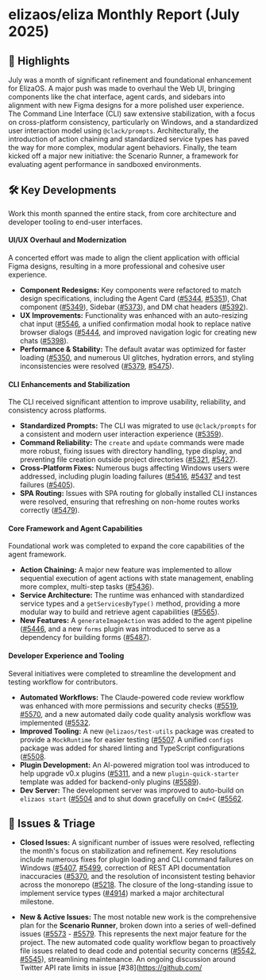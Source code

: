 # elizaos/eliza Monthly Report (July 2025)

## 🚀 Highlights
July was a month of significant refinement and foundational enhancement for ElizaOS. A major push was made to overhaul the Web UI, bringing components like the chat interface, agent cards, and sidebars into alignment with new Figma designs for a more polished user experience. The Command Line Interface (CLI) saw extensive stabilization, with a focus on cross-platform consistency, particularly on Windows, and a standardized user interaction model using `@clack/prompts`. Architecturally, the introduction of action chaining and standardized service types has paved the way for more complex, modular agent behaviors. Finally, the team kicked off a major new initiative: the Scenario Runner, a framework for evaluating agent performance in sandboxed environments.

## 🛠️ Key Developments
Work this month spanned the entire stack, from core architecture and developer tooling to end-user interfaces.

#### **UI/UX Overhaul and Modernization**
A concerted effort was made to align the client application with official Figma designs, resulting in a more professional and cohesive user experience.
- **Component Redesigns:** Key components were refactored to match design specifications, including the Agent Card ([#5344](https://github.com/elizaos/eliza/pull/5344), [#5351](https://github.com/elizaos/eliza/pull/5351)), Chat component ([#5349](https://github.com/elizaos/eliza/pull/5349)), Sidebar ([#5373](https://github.com/elizaos/eliza/pull/5373)), and DM chat headers ([#5392](https://github.com/elizaos/eliza/pull/5392)).
- **UX Improvements:** Functionality was enhanced with an auto-resizing chat input ([#5546](https://github.com/elizaos/eliza/pull/5546]), a unified confirmation modal hook to replace native browser dialogs ([#5444](https://github.com/elizaos/eliza/pull/5444]), and improved navigation logic for creating new chats ([#5398](https://github.com/elizaos/eliza/pull/5398)).
- **Performance & Stability:** The default avatar was optimized for faster loading ([#5350](https://github.com/elizaos/eliza/pull/5350]), and numerous UI glitches, hydration errors, and styling inconsistencies were resolved ([#5379](https://github.com/elizaos/eliza/pull/5379), [#5475](https://github.com/elizaos/eliza/pull/5475)).

#### **CLI Enhancements and Stabilization**
The CLI received significant attention to improve usability, reliability, and consistency across platforms.
- **Standardized Prompts:** The CLI was migrated to use `@clack/prompts` for a consistent and modern user interaction experience ([#5359](https://github.com/elizaos/eliza/pull/5359)).
- **Command Reliability:** The `create` and `update` commands were made more robust, fixing issues with directory handling, type display, and preventing file creation outside project directories ([#5321](https://github.com/elizaos/eliza/pull/5321), [#5427](https://github.com/elizaos/eliza/pull/5427)).
- **Cross-Platform Fixes:** Numerous bugs affecting Windows users were addressed, including plugin loading failures ([#5416](https://github.com/elizaos/eliza/pull/5416), [#5437](https://github.com/elizaos/eliza/pull/5437]) and test failures ([#5405](https://github.com/elizaos/eliza/pull/5405)).
- **SPA Routing:** Issues with SPA routing for globally installed CLI instances were resolved, ensuring that refreshing on non-home routes works correctly ([#5479](https://github.com/elizaos/eliza/pull/5479)).

#### **Core Framework and Agent Capabilities**
Foundational work was completed to expand the core capabilities of the agent framework.
- **Action Chaining:** A major new feature was implemented to allow sequential execution of agent actions with state management, enabling more complex, multi-step tasks ([#5436](https://github.com/elizaos/eliza/pull/5436)).
- **Service Architecture:** The runtime was enhanced with standardized service types and a `getServicesByType()` method, providing a more modular way to build and retrieve agent capabilities ([#5565](https://github.com/elizaos/eliza/pull/5565)).
- **New Features:** A `generateImageAction` was added to the agent pipeline ([#5446](https://github.com/elizaos/eliza/pull/5446]), and a new `forms` plugin was introduced to serve as a dependency for building forms ([#5487](https://github.com/elizaos/eliza/pull/5487)).

#### **Developer Experience and Tooling**
Several initiatives were completed to streamline the development and testing workflow for contributors.
- **Automated Workflows:** The Claude-powered code review workflow was enhanced with more permissions and security checks ([#5519](https://github.com/elizaos/eliza/pull/5519), [#5570](https://github.com/elizaos/eliza/pull/5570]), and a new automated daily code quality analysis workflow was implemented ([#5532](https://github.com/elizaos/eliza/pull/5532]).
- **Improved Tooling:** A new `@elizaos/test-utils` package was created to provide a `MockRuntime` for easier testing ([#5507](https://github.com/elizaos/eliza/pull/5507]). A unified `configs` package was added for shared linting and TypeScript configurations ([#5508](https://github.com/elizaos/eliza/pull/5508]).
- **Plugin Development:** An AI-powered migration tool was introduced to help upgrade v0.x plugins ([#5311](https://github.com/elizaos/eliza/pull/5311]), and a new `plugin-quick-starter` template was added for backend-only plugins ([#5589](https://github.com/elizaos/eliza/pull/5589)).
- **Dev Server:** The development server was improved to auto-build on `elizaos start` ([#5504](https://github.com/elizaos/eliza/pull/5504]) and to shut down gracefully on `Cmd+C` ([#5562](https://github.com/elizaos/eliza/pull/5562]).

## 🐛 Issues & Triage
- **Closed Issues:** A significant number of issues were resolved, reflecting the month's focus on stabilization and refinement. Key resolutions include numerous fixes for plugin loading and CLI command failures on Windows ([#5407](https://github.com/elizaos/eliza/issues/5407), [#5499](https://github.com/elizaos/eliza/issues/5499]), correction of REST API documentation inaccuracies ([#5370](https://github.com/elizaos/eliza/issues/5370]), and the resolution of inconsistent testing behavior across the monorepo ([#5218](https://github.com/elizaos/eliza/issues/5218]). The closure of the long-standing issue to implement service types ([#4914](https://github.com/elizaos/eliza/issues/4914)) marked a major architectural milestone.

- **New & Active Issues:** The most notable new work is the comprehensive plan for the **Scenario Runner**, broken down into a series of well-defined issues ([#5573](https://github.com/elizaos/eliza/issues/5573) - [#5579](https://github.com/elizaos/eliza/issues/5579]). This represents the next major feature for the project. The new automated code quality workflow began to proactively file issues related to dead code and potential security concerns ([#5542](https://github.com/elizaos/eliza/issues/5542), [#5545](https://github.com/elizaos/eliza/issues/5545)), streamlining maintenance. An ongoing discussion around Twitter API rate limits in issue [#38](https://github.com/